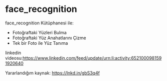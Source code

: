 # face_recognition
face_recognition Kütüphanesi ile:
- Fotoğraftaki Yüzleri Bulma
- Fotoğraftaki Yüz Anahatlarını Çizme
- Tek bir Foto ile Yüz Tanıma

linkedin videosu:https://www.linkedin.com/feed/update/urn:li:activity:6521000981591920640

Yararlandığım kaynak:
https://lnkd.in/gbS3q4f

